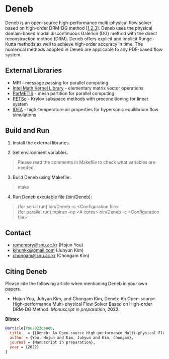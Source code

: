 # Deneb

Deneb is an open-source high-performance multi-physical flow solver based on high-order DRM-DG method \[[1](https://doi.org/10.1016/j.jcp.2019.06.015),[2](https://doi.org/10.1016/j.jcp.2020.109514),[3](https://doi.org/10.1016/j.compfluid.2020.104790)\]. Deneb uses the physical domain-based modal discontinuous Galerkin (DG) method with the direct reconstruction method (DRM). Deneb offers explicit and implicit Runge-Kutta methods as well to achieve high-order accuracy in time. The numerical methods adopted in Deneb are applicable to any PDE-based flow system.

## External Libraries

* MPI - message passing for parallel computing
* [Intel Math Kernel Library](https://www.intel.com/content/www/us/en/develop/documentation/get-started-with-mkl-for-dpcpp/top.html) - elementary matrix vector operations
* [ParMETIS](https://github.com/KarypisLab/ParMETIS) - mesh partition for parallel computing
* [PETSc](https://petsc.org/main/) - Krylov subspace methods with preconditioning for linear system
* [IDEA](https://github.com/HojunYouKr/IDEA) - high-temperature air properties for hypersonic equilibrium flow simulations

## Build and Run

1. Install the external libraries.   
   
2. Set environment variables.   
> Please read the comments in Makefile to check what variables are needed.   
   
3. Build Deneb using Makefile:   
> make   
   
4. Run Deneb excutable file (bin/Deneb):   
> (for serial run) bin/Deneb -c \<Configuration file\>   
> (for parallel run) mpirun -np \<# cores\> bin/Deneb -c \<Configuration file\>   

## Contact

* rememory@snu.ac.kr (Hojun You)
* kjhunkk@gmail.com  (Juhyun Kim)
* chongam@snu.ac.kr  (Chongam Kim)

## Citing Deneb
Please cite the following article when mentioning Deneb in your own papers.

* Hojun You, Juhyun Kim, and Chongam Kim, Deneb: An Open-source High-performance Multi-physical Flow Solver Based on High-order DRM-DG Method. *Manuscript in preparation*, 2022.

**Bibtex**
```bibtex
@article{You2022deneb,
  title   = {{Deneb: An Open-source High-performance Multi-physical Flow Solver Based on High-order DRM-DG Method}},
  author = {You, Hojun and Kim, Juhyun and Kim, Chongam},
  journal = {Manuscript in preparation},
  year = {2022}
}